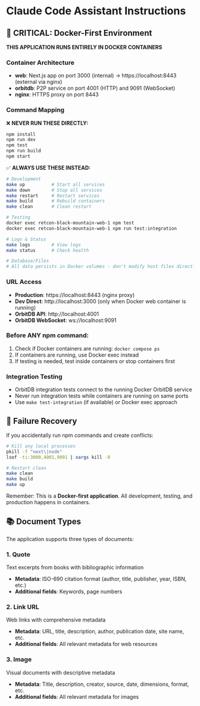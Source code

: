 # Claude Code Assistant Instructions

## 🐳 CRITICAL: Docker-First Environment

**THIS APPLICATION RUNS ENTIRELY IN DOCKER CONTAINERS**

### Container Architecture
- **web**: Next.js app on port 3000 (internal) → https://localhost:8443 (external via nginx)
- **orbitdb**: P2P service on port 4001 (HTTP) and 9091 (WebSocket)
- **nginx**: HTTPS proxy on port 8443

### Command Mapping

❌ **NEVER RUN THESE DIRECTLY:**
```bash
npm install
npm run dev
npm test
npm run build
npm start
```

✅ **ALWAYS USE THESE INSTEAD:**
```bash
# Development
make up          # Start all services
make down        # Stop all services
make restart     # Restart services
make build       # Rebuild containers
make clean       # Clean restart

# Testing
docker exec retcon-black-mountain-web-1 npm test
docker exec retcon-black-mountain-web-1 npm run test:integration

# Logs & Status
make logs        # View logs
make status      # Check health

# Database/Files
# All data persists in Docker volumes - don't modify host files directly
```

### URL Access
- **Production**: https://localhost:8443 (nginx proxy)
- **Dev Direct**: http://localhost:3000 (only when Docker web container is running)
- **OrbitDB API**: http://localhost:4001
- **OrbitDB WebSocket**: ws://localhost:9091

### Before ANY npm command:
1. Check if Docker containers are running: `docker compose ps`
2. If containers are running, use Docker exec instead
3. If testing is needed, test inside containers or stop containers first

### Integration Testing
- OrbitDB integration tests connect to the running Docker OrbitDB service
- Never run integration tests while containers are running on same ports
- Use `make test-integration` (if available) or Docker exec approach

## 🚨 Failure Recovery
If you accidentally run npm commands and create conflicts:
```bash
# Kill any local processes
pkill -f "next\|node"
lsof -ti:3000,4001,9091 | xargs kill -9

# Restart clean
make clean
make build
make up
```

Remember: This is a **Docker-first application**. All development, testing, and production happens in containers.

## 📚 Document Types

The application supports three types of documents:

### 1. Quote
Text excerpts from books with bibliographic information
- **Metadata**: ISO-690 citation format (author, title, publisher, year, ISBN, etc.)
- **Additional fields**: Keywords, page numbers

### 2. Link URL
Web links with comprehensive metadata
- **Metadata**: URL, title, description, author, publication date, site name, etc.
- **Additional fields**: All relevant metadata for web resources

### 3. Image
Visual documents with descriptive metadata
- **Metadata**: Title, description, creator, source, date, dimensions, format, etc.
- **Additional fields**: All relevant metadata for images